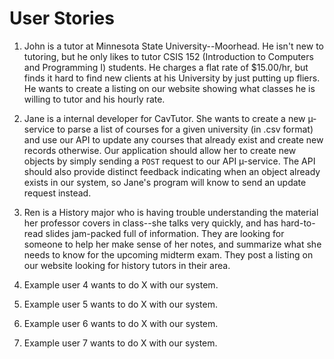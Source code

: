 User Stories
=====
1. John is a tutor at Minnesota State University--Moorhead. He isn't new to
   tutoring, but he only likes to tutor CSIS 152 (Introduction to Computers and
   Programming I) students. He charges a flat rate of $15.00/hr, but finds it
   hard to find new clients at his University by just putting up fliers. He
   wants to create a listing on our website showing what classes he is willing
   to tutor and his hourly rate.

2. Jane is a internal developer for CavTutor. She wants to create a new µ-service
   to parse a list of courses for a given university (in .csv format) and use our API
   to update any courses that already exist and create new records otherwise.
   Our application should allow her to create new objects by simply sending a `POST`
   request to our API µ-service. The API should also provide distinct feedback
   indicating when an object already exists in our system, so Jane's program
   will know to send an update request instead.

3. Ren is a History major who is having trouble understanding the material her
   professor covers in class--she talks very quickly, and has hard-to-read
   slides jam-packed full of information. They are looking for someone to help
   her make sense of her notes, and summarize what she needs to know for the
   upcoming midterm exam. They post a listing on our website looking for
   history tutors in their area.

4. Example user 4 wants to do X with our system.

5. Example user 5 wants to do X with our system.

6. Example user 6 wants to do X with our system.

7. Example user 7 wants to do X with our system.
